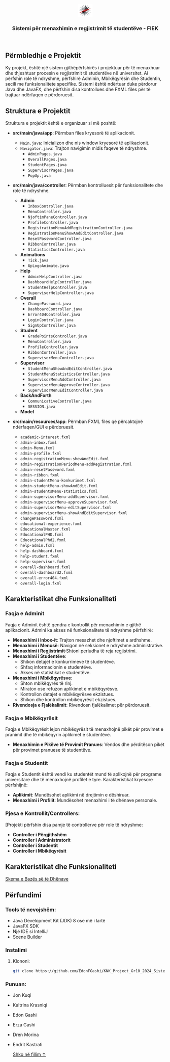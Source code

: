<p align="center">
  <a>
    <img src="Images/upLogoNoRing.png" alt="Logo" height="40">
  </a>

<h3 align="center">Sistemi për menaxhimin e regjistrimit të studentëve - FIEK</h3>
</p><br>

## Përmbledhje e Projektit

Ky projekt, është një sistem gjithëpërfshirës i projektuar për të menaxhuar dhe thjeshtuar procesin e regjistrimit të studentëve në universitet. Ai përfshin role të ndryshme, përfshirë Adminin, Mbikëqyrësin dhe Studentin, secili me funksionalitete specifike. Sistemi është ndërtuar duke përdorur Java dhe JavaFX, dhe përfshin disa kontrollues dhe FXML files për të trajtuar ndërfaqen e përdoruesit.

## Struktura e Projektit

Struktura e projektit është e organizuar si më poshtë:

- **src/main/java/app**: Përmban files kryesorë të aplikacionit.
  - `Main.java`: Inicializon dhe nis window kryesorë të aplikacionit.
  - `Navigator.java`: Trajton navigimin midis faqeve të ndryshme.
    - `AdminPages.java`
    - `OverallPages.java`
    - `StudentPages.java`
    - `SupervisorPages.java`
    - `PopUp.java`

- **src/main/java/controller**: Përmban kontrolluesit për funksionalitete dhe role të ndryshme.
  - **Admin**
    - `InboxController.java`
    - `MenuController.java`
    - `NjoftimPaneController.java`
    - `ProfileController.java`
    - `RegistrationMenuAddRegistrationController.java`
    - `RegistrationMenuShowAndEditController.java`
    - `ResetPasswordController.java`
    - `RibbonController.java`
    - `StatisticsController.java`
  - **Animations**
    - `Tick.java`
    - `UpLogoAnimate.java`
  - **Help**
    - `AdminHelpController.java`
    - `DashboardHelpController.java`
    - `StudentHelpController.java`
    - `SupervisorHelpController.java`
  - **Overall**
    - `ChangePassword.java`
    - `DashboardController.java`
    - `Error404Controller.java`
    - `LoginController.java`
    - `SignUpController.java`
  - **Student**
    - `GradePointsController.java`
    - `MenuController.java`
    - `ProfileController.java`
    - `RibbonController.java`
    - `SupervisorMenuController.java`
  - **Supervisor**
    - `StudentMenuShowAndEditController.java`
    - `StudentMenuStatisticsController.java`
    - `SupervisorMenuAddController.java`
    - `SupervisorMenuApproveController.java`
    - `SupervisorMenuEditController.java`
  - **BackAndForth**
    - `CommunicativeController.java`
    - `SESSION.java`
  - **Model**

- **src/main/resources/app**: Përmban FXML files që përcaktojnë ndërfaqen/GUI e përdoruesit.
  - `academic-interest.fxml`
  - `admin-inbox.fxml`
  - `admin-Menu.fxml`
  - `admin-profile.fxml`
  - `admin-registrationMenu-showAndEdit.fxml`
  - `admin-registrationPeriodMenu-addRegistration.fxml`
  - `admin-resetPassword.fxml`
  - `admin-ribbon.fxml`
  - `admin-studentMenu-konkurimet.fxml`
  - `admin-studentMenu-showAndEdit.fxml`
  - `admin-studentsMenu-statistics.fxml`
  - `admin-supervisorMenu-addSupervisor.fxml`
  - `admin-supervisorMenu-approveSupervisor.fxml`
  - `admin-supervisorMenu-editSupervisor.fxml`
  - `admin-supervisorMenu-showAndEditSupervisor.fxml`
  - `changePassword.fxml`
  - `educational-experience.fxml`
  - `EducationalMaster.fxml`
  - `EducationalPHD.fxml`
  - `EducationalPhd2.fxml`
  - `help-admin.fxml`
  - `help-dashboard.fxml`
  - `help-student.fxml`
  - `help-supervisor.fxml`
  - `overall-dashboard.fxml`
  - `overall-dashboard2.fxml`
  - `overall-error404.fxml`
  - `overall-login.fxml`

## Karakteristikat dhe Funksionaliteti

### Faqja e Adminit

Faqja e Adminit është qendra e kontrollit për menaxhimin e gjithë aplikacionit. Admini ka akses në funksionalitete të ndryshme përfshirë:

- **Menaxhimi i Inbox-it**: Trajton mesazhet dhe njoftimet e ardhshme.
- **Menaxhimi i Menusë**: Navigon në seksionet e ndryshme administrative.
- **Menaxhimi i Regjistrimit**:Shtoni periudha të reja regjistrimi.
- **Menaxhimi i Studentëve**:
  - Shikon detajet e konkurrimeve të studentëve.
  - Shfaq informacionin e studentëve.
  - Akses në statistikat e studentëve.
- **Menaxhimi i Mbikëqyrësve**:
  - Shton mbikëqyrës të rinj.
  - Miraton ose refuzon aplikimet e mbikëqyrësve.
  - Kontrollon detajet e mbikëqyrësve ekzistues.
  - Shikon dhe kontrollon mbikëqyrësit ekzistues.
- **Rivendosja e Fjalëkalimit**: Rivendosn fjalëkalimet për përdoruesit.

### Faqja e Mbikëqyrësit

Faqja e Mbikëqyrësit lejon mbikëqyrësit të menaxhojnë pikët për provimet e pranimit dhe të mbikëqyrin aplikimet e studentëve.
- **Menaxhimin e Pikëve të Provimit Pranues**: Vendos dhe përditëson pikët për provimet pranuese të studentëve.

### Faqja e Studentit

Faqja e Studentit është vendi ku studentët mund të aplikojnë për programe universitare dhe të menaxhojnë profilet e tyre. Karakteristikat kryesore përfshijnë:

- **Aplikimit**: Mundësohet aplikimi në drejtimin e dëshiruar.
- **Menaxhimi i Profilit**: Mundësohet menaxhimi i të dhënave personale.

### Pjesa e Kontrollit/Controllers:

[Projekti përfshin disa pamje të controllerve për role të ndryshme:

- **Controller i Përgjithshëm**
- **Controller i Administratorit**
- **Controller i Studentit**
- **Controller i Mbikëqyrësit**

## Karakteristikat dhe Funksionaliteti
[Skema e Bazës së të Dhënave](https://app.diagrams.net/#G1J_zUl-6mRDqbe9moUFwYFSVLEMnivZeo#%7B%22pageId%22%3A%22nEYQcJPKxuH7Vw90xdpM%22%7D)


## Përfundimi

### Tools të nevojshëm:

- Java Development Kit (JDK) 8 ose më i lartë
- JavaFX SDK
- Një IDE si IntelliJ
- Scene Builder

### Instalimi

1. Klononi:
   ```bash
   git clone https://github.com/EdonFGashi/KNK_Project_Gr10_2024_Sistem_Interaktiv_per_menxhimin_e_regjistrimit_te_studenteve_ne_FIEK

### Punuan:
- Jon Kuqi
- Kaltrina Krasniqi
- Edon Gashi
- Erza Gashi
- Dren Morina
- Endrit Kastrati


  <a href="#top">Shko në fillim ↑</a>
